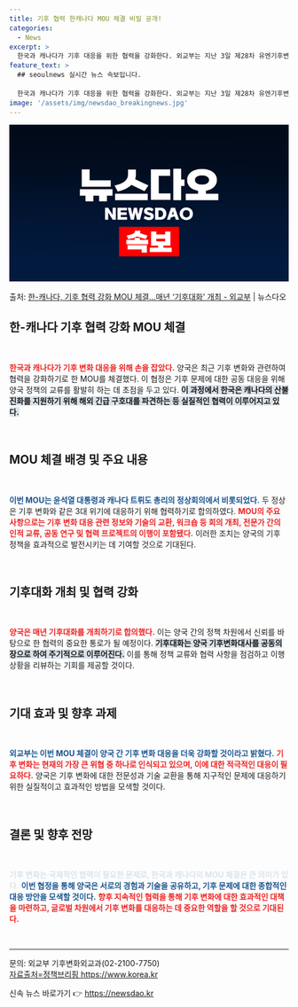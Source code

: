 ```yaml
---
title: 기후 협력 한캐나다 MOU 체결 비밀 공개!
categories:
  - News
excerpt: >
  한국과 캐나다가 기후 대응을 위한 협력을 강화한다. 외교부는 지난 3일 제28차 유엔기후변화협약 당사국총회(…
feature_text: >
  ## seoulnews 실시간 뉴스 속보입니다.

  한국과 캐나다가 기후 대응을 위한 협력을 강화한다. 외교부는 지난 3일 제28차 유엔기후변화협약 당사국총회(…
image: '/assets/img/newsdao_breakingnews.jpg'
---
```


![뉴스다오 속보](/assets/img/newsdao_breakingnews.jpg)

<p>출처: <a href="https://newsdao.kr/2718" rel="dofollow">한-캐나다, 기후 협력 강화 MOU 체결…매년 ‘기후대화’ 개최 - 외교부</a> | 뉴스다오</p>

<h2 data-ke-size="size26">한-캐나다 기후 협력 강화 MOU 체결</h2>

<p data-ke-size="size16">&nbsp;</p>

<b><span style="color: #ee2323;">한국과 캐나다가 기후 변화 대응을 위해 손을 잡았다.</span></b> 양국은 최근 기후 변화와 관련하여 협력을 강화하기로 한 MOU를 체결했다. 이 협정은 기후 문제에 대한 공동 대응을 위해 양국 정책의 교류를 활발히 하는 데 초점을 두고 있다. <b><span style="background-color: #21538527;">이 과정에서 한국은 캐나다의 산불 진화를 지원하기 위해 해외 긴급 구호대를 파견하는 등 실질적인 협력이 이루어지고 있다.</span></b> 

<p data-ke-size="size16">&nbsp;</p>

<h2 data-ke-size="size26">MOU 체결 배경 및 주요 내용</h2>

<p data-ke-size="size16">&nbsp;</p>

<b><span style="color: #1a5490;">이번 MOU는 윤석열 대통령과 캐나다 트뤼도 총리의 정상회의에서 비롯되었다.</span></b> 두 정상은 기후 변화와 같은 3대 위기에 대응하기 위해 협력하기로 합의하였다. <b><span style="color: #ee2323;">MOU의 주요 사항으로는 기후 변화 대응 관련 정보와 기술의 교환, 워크숍 등 회의 개최, 전문가 간의 인적 교류, 공동 연구 및 협력 프로젝트의 이행이 포함됐다.</span></b> 이러한 조치는 양국의 기후 정책을 효과적으로 발전시키는 데 기여할 것으로 기대된다.

<p data-ke-size="size16">&nbsp;</p>

<h2 data-ke-size="size26">기후대화 개최 및 협력 강화</h2>

<p data-ke-size="size16">&nbsp;</p>

<b><span style="color: #ee2323;">양국은 매년 기후대화를 개최하기로 합의했다.</span></b> 이는 양국 간의 정책 차원에서 신뢰를 바탕으로 한 협력의 중요한 통로가 될 예정이다. <b><span style="background-color: #21538527;">기후대화는 양국 기후변화대사를 공동의장으로 하여 주기적으로 이루어진다.</span></b> 이를 통해 정책 교류와 협력 사항을 점검하고 이행 상황을 리뷰하는 기회를 제공할 것이다.

<p data-ke-size="size16">&nbsp;</p>

<h2 data-ke-size="size26">기대 효과 및 향후 과제</h2>

<p data-ke-size="size16">&nbsp;</p>

<b><span style="color: #1a5490;">외교부는 이번 MOU 체결이 양국 간 기후 변화 대응을 더욱 강화할 것이라고 밝혔다.</span></b> <b><span style="color: #ee2323;">기후 변화는 현재의 가장 큰 위협 중 하나로 인식되고 있으며, 이에 대한 적극적인 대응이 필요하다.</span></b> 양국은 기후 변화에 대한 전문성과 기술 교환을 통해 지구적인 문제에 대응하기 위한 실질적이고 효과적인 방법을 모색할 것이다.

<p data-ke-size="size16">&nbsp;</p>

<h2 data-ke-size="size26">결론 및 향후 전망</h2>

<p data-ke-size="size16">&nbsp;</p>

<b><span style="color: #21538527;">기후 변화는 국제적인 협력이 필요한 문제로, 한국과 캐나다의 MOU 체결은 큰 의미가 있다.</span></b> <b><span style="color: #1a5490;">이번 협정을 통해 양국은 서로의 경험과 기술을 공유하고, 기후 문제에 대한 종합적인 대응 방안을 모색할 것이다.</span></b> <b><span style="color: #ee2323;">향후 지속적인 협력을 통해 기후 변화에 대한 효과적인 대책을 마련하고, 글로벌 차원에서 기후 변화를 대응하는 데 중요한 역할을 할 것으로 기대된다.</span></b>

<p data-ke-size="size16">&nbsp;</p>

<hr>

<p data-ke-size="size16">문의: 외교부 기후변화외교과(02-2100-7750)<br/><a href="https://newsdao.kr/2718">자료출처=정책브리핑 https://www.korea.kr</a></p> 

신속 뉴스 바로가기 👉 <a href="https://newsdao.kr" rel="dofollow">https://newsdao.kr</a>


